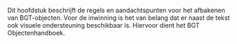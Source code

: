 Dit hoofdstuk beschrijft de regels en aandachtspunten voor het afbakenen van
BGT-objecten. Voor de inwinning is het van belang dat er naast de tekst ook
visuele ondersteuning beschikbaar is. Hiervoor dient het BGT Objectenhandboek.
